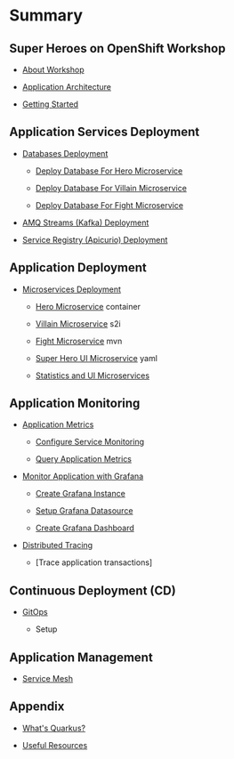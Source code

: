 # Summary​

## Super Heroes on OpenShift Workshop

- [About Workshop](super-heroes-on-openshift-workshop/about-workshop.md)

- [Application Architecture](super-heroes-on-openshift-workshop/architecture.md)

- [Getting Started](super-heroes-on-openshift-workshop/getting-started.md)

## Application Services Deployment

- [Databases Deployment](application-services-deployment/database-deployment.md)

  - [Deploy Database For Hero Microservice](application-services-deployment/hero-database.md)

  - [Deploy Database For Villain Microservice](application-services-deployment/villain-database.md)

  - [Deploy Database For Fight Microservice](application-services-deployment/fight-database.md)

- [AMQ Streams (Kafka) Deployment](application-services-deployment/kafka-deployment.md)

- [Service Registry (Apicurio) Deployment](application-services-deployment/service-registry-deployment.md)

## Application Deployment

- [Microservices Deployment](application-deployment/microservices-deployment.md)

  - [Hero Microservice](application-deployment/hero-microservice.md) container

  - [Villain Microservice](application-deployment/villain-microservice.md) s2i

  - [Fight Microservice](application-deployment/fight-microservice.md) mvn

  - [Super Hero UI Microservice](application-deployment/super-hero-ui-microservice.md) yaml

  - [Statistics and UI Microservices](application-deployment/statistics-and-ui-microservices.md)

## Application Monitoring

- [Application Metrics](application-monitoring/application-metrics.md)

  - [Configure Service Monitoring](application-monitoring/configure-service-monitoring.md)

  - [Query Application Metrics](application-monitoring/query-application-metric.md)

- [Monitor Application with Grafana](application-monitoring/monitor-app-with-grafana.md)

  - [Create Grafana Instance](application-monitoring/create-grafana-instance.md)

  - [Setup Grafana Datasource](application-monitoring/setup-grafana-datasource.md)

  - [Create Grafana Dashboard](application-monitoring/create-grafana-dashboard.md)

- [Distributed Tracing](application-monitoring/distributed-tracing.md)

  - [Trace application transactions]

## Continuous Deployment (CD)

- [GitOps](continuous-deployment/gitops.md)

  - Setup

## Application Management

- [Service Mesh](application-management/service-mesh.md)

## Appendix

- [What's Quarkus?](appendix/quarkus.md)

- [Useful Resources](appendix/useful-resources.md)

